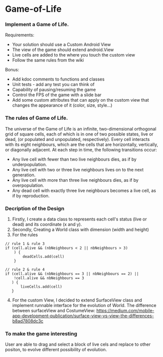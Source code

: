 # Game-of-Life

### Implement a Game of Life.

Requirements:
- Your solution should use a Custom Android View
- The view of the game should extend android.View
- Live cells are added to the where you touch the custom view
- Follow the same rules from the wiki

Bonus:
- Add kdoc comments to functions and classes
- Unit tests - add any test you can think of
- Capability of pausing/resuming the game
- Control the FPS of the game with a slide bar
- Add some custom attributes that can apply on the custom view that changes the appearance of it (color, size, style…)

### The rules of Game of Life.
The universe of the Game of Life is an infinite, two-dimensional orthogonal grid of square cells, each of which is in one of two possible states, live or dead, (or populated and unpopulated, respectively). Every cell interacts with its eight neighbours, which are the cells that are horizontally, vertically, or diagonally adjacent. At each step in time, the following transitions occur:

- Any live cell with fewer than two live neighbours dies, as if by underpopulation.
- Any live cell with two or three live neighbours lives on to the next generation.
- Any live cell with more than three live neighbours dies, as if by overpopulation.
- Any dead cell with exactly three live neighbours becomes a live cell, as if by reproduction.

### Decription of the Design
1. Firstly, I create a data class to represents each cell's status (live or dead) and its coordinate (x and y). 
2. Secondly, Creating a World class with dimension (width and height)
3. For the rules
```
// rule 1 & rule 3
if (cell.alive && (nbNeighbours < 2 || nbNeighbours > 3)
    ) {
        deadCells.add(cell)
    }

// rule 2 & rule 4
if (cell.alive && (nbNeighbours == 3 || nbNeighbours == 2) ||
    !cell.alive && nbNeighbours == 3
   ) {
       liveCells.add(cell)
   }
```
4. For the custom View, I decided to extend SurfaceView class and implement runnable interface for the evolution of World. The difference between surfaceView and CostumeView: https://medium.com/mobile-app-development-publication/surface-view-vs-view-the-differences-b8ad7808dc3c

### To make the game interesting
User are able to drag and select a block of live cels and replace to other positon, to evolve different possibility of evolution.





